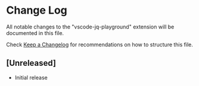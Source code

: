 # Change Log
All notable changes to the "vscode-jq-playground" extension will be documented in this file.

Check [Keep a Changelog](http://keepachangelog.com/) for recommendations on how to structure this file.

## [Unreleased]
- Initial release